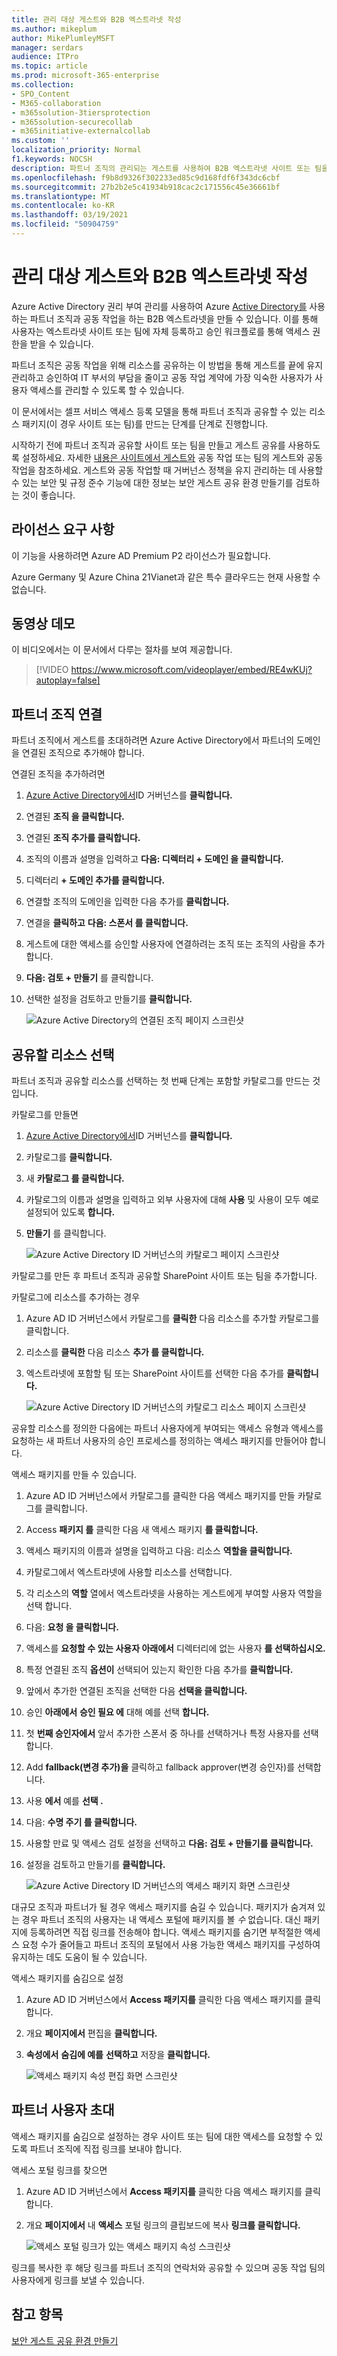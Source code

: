 ```yaml
---
title: 관리 대상 게스트와 B2B 엑스트라넷 작성
ms.author: mikeplum
author: MikePlumleyMSFT
manager: serdars
audience: ITPro
ms.topic: article
ms.prod: microsoft-365-enterprise
ms.collection:
- SPO_Content
- M365-collaboration
- m365solution-3tiersprotection
- m365solution-securecollab
- m365initiative-externalcollab
ms.custom: ''
localization_priority: Normal
f1.keywords: NOCSH
description: 파트너 조직의 관리되는 게스트를 사용하여 B2B 엑스트라넷 사이트 또는 팀을 만드는 방법을 학습합니다.
ms.openlocfilehash: f9b8d9326f302233ed85c9d168fdf6f343dc6cbf
ms.sourcegitcommit: 27b2b2e5c41934b918cac2c171556c45e36661bf
ms.translationtype: MT
ms.contentlocale: ko-KR
ms.lasthandoff: 03/19/2021
ms.locfileid: "50904759"
---
```

# <a name="create-a-b2b-extranet-with-managed-guests"></a>관리 대상 게스트와 B2B 엑스트라넷 작성

Azure Active Directory 권리 부여 관리를 사용하여 Azure [Active Directory를](/azure/active-directory/governance/entitlement-management-overview) 사용하는 파트너 조직과 공동 작업을 하는 B2B 엑스트라넷을 만들 수 있습니다. 이를 통해 사용자는 엑스트라넷 사이트 또는 팀에 자체 등록하고 승인 워크플로를 통해 액세스 권한을 받을 수 있습니다.

파트너 조직은 공동 작업을 위해 리소스를 공유하는 이 방법을 통해 게스트를 끝에 유지 관리하고 승인하여 IT 부서의 부담을 줄이고 공동 작업 계약에 가장 익숙한 사용자가 사용자 액세스를 관리할 수 있도록 할 수 있습니다.

이 문서에서는 셀프 서비스 액세스 등록 모델을 통해 파트너 조직과 공유할 수 있는 리소스 패키지(이 경우 사이트 또는 팀)를 만드는 단계를 단계로 진행합니다. 

시작하기 전에 파트너 조직과 공유할 사이트 또는 팀을 만들고 게스트 공유를 사용하도록 설정하세요. 자세한 [내용은 사이트에서 게스트와](collaborate-in-site.md) [](collaborate-as-team.md) 공동 작업 또는 팀의 게스트와 공동 작업을 참조하세요. 게스트와 공동 작업할 때 거버넌스 정책을 유지 관리하는 데 사용할 수 있는 보안 및 규정 준수 기능에 대한 정보는 보안 게스트 공유 환경 만들기를 검토하는 것이 좋습니다. [](create-secure-guest-sharing-environment.md)

## <a name="license-requirements"></a>라이선스 요구 사항

이 기능을 사용하려면 Azure AD Premium P2 라이선스가 필요합니다. 

Azure Germany 및 Azure China 21Vianet과 같은 특수 클라우드는 현재 사용할 수 없습니다.

## <a name="video-demonstration"></a>동영상 데모

이 비디오에서는 이 문서에서 다루는 절차를 보여 제공합니다.

> [!VIDEO https://www.microsoft.com/videoplayer/embed/RE4wKUj?autoplay=false]

## <a name="connect-the-partner-organization"></a>파트너 조직 연결

파트너 조직에서 게스트를 초대하려면 Azure Active Directory에서 파트너의 도메인을 연결된 조직으로 추가해야 합니다.

연결된 조직을 추가하려면
1. [Azure Active Directory에서](https://aad.portal.azure.com)ID 거버넌스를 **클릭합니다.**
2. 연결된 **조직 을 클릭합니다.**
4. 연결된 **조직 추가를 클릭합니다.**
5. 조직의 이름과 설명을 입력하고 **다음: 디렉터리 + 도메인 을 클릭합니다.**
6. 디렉터리 **+ 도메인 추가를 클릭합니다.**
7. 연결할 조직의 도메인을 입력한 다음 추가를 **클릭합니다.**
8. 연결을 **클릭하고** **다음: 스폰서 를 클릭합니다.**
9. 게스트에 대한 액세스를 승인할 사용자에 연결하려는 조직 또는 조직의 사람을 추가합니다.
10. **다음: 검토 + 만들기** 를 클릭합니다.
11. 선택한 설정을 검토하고 만들기를 **클릭합니다.**

    ![Azure Active Directory의 연결된 조직 페이지 스크린샷](../media/identity-governance-connected-organizations.png)

## <a name="choose-the-resources-to-share"></a>공유할 리소스 선택

파트너 조직과 공유할 리소스를 선택하는 첫 번째 단계는 포함할 카탈로그를 만드는 것입니다.

카탈로그를 만들면
1. [Azure Active Directory에서](https://aad.portal.azure.com)ID 거버넌스를 **클릭합니다.**
2. 카탈로그를 **클릭합니다.**
3. 새 **카탈로그 를 클릭합니다.**
4. 카탈로그의 이름과 설명을 입력하고 외부  사용자에 대해 **사용** 및 사용이 모두 예로 설정되어 있도록 **합니다.**
5. **만들기** 를 클릭합니다.

   ![Azure Active Directory ID 거버넌스의 카탈로그 페이지 스크린샷](../media/identity-governance-catalogs.png)

카탈로그를 만든 후 파트너 조직과 공유할 SharePoint 사이트 또는 팀을 추가합니다.

카탈로그에 리소스를 추가하는 경우
1. Azure AD ID 거버넌스에서 카탈로그를 **클릭한** 다음 리소스를 추가할 카탈로그를 클릭합니다.
2. 리소스를 **클릭한** 다음 리소스 **추가 를 클릭합니다.**
3. 엑스트라넷에 포함할 팀 또는 SharePoint 사이트를 선택한 다음 추가를 **클릭합니다.**

   ![Azure Active Directory ID 거버넌스의 카탈로그 리소스 페이지 스크린샷](../media/identity-governance-catalog-resource.png)

공유할 리소스를 정의한 다음에는 파트너 사용자에게 부여되는 액세스 유형과 액세스를 요청하는 새 파트너 사용자의 승인 프로세스를 정의하는 액세스 패키지를 만들어야 합니다.

액세스 패키지를 만들 수 있습니다.
1. Azure AD ID 거버넌스에서 카탈로그를 클릭한 다음 액세스 패키지를 만들 카탈로그를 클릭합니다. 
2. Access **패키지 를** 클릭한 다음 새 액세스 패키지 **를 클릭합니다.**
3. 액세스 패키지의 이름과 설명을 입력하고 다음: 리소스 **역할을 클릭합니다.**
4. 카탈로그에서 엑스트라넷에 사용할 리소스를 선택합니다.
5. 각 리소스의 **역할** 열에서 엑스트라넷을 사용하는 게스트에게 부여할 사용자 역할을 선택 합니다.
6. 다음: **요청 을 클릭합니다.**
7. 액세스를 **요청할 수 있는 사용자 아래에서** 디렉터리에 없는 사용자 **를 선택하십시오.**
8. 특정 연결된 조직 **옵션이** 선택되어 있는지 확인한 다음 추가를 **클릭합니다.**
9. 앞에서 추가한 연결된 조직을 선택한 다음 **선택을 클릭합니다.**
10. 승인 **아래에서** **승인 필요 에** 대해 예를 선택 **합니다.**
11. 첫 **번째 승인자에서** 앞서 추가한 스폰서 중 하나를 선택하거나 특정 사용자를 선택합니다.
12. Add **fallback(변경 추가)을** 클릭하고 fallback approver(변경 승인자)를 선택합니다.
13. 사용 **에서** 예를 **선택 .**
14. 다음: **수명 주기 를 클릭합니다.**
15. 사용할 만료 및 액세스 검토 설정을 선택하고 **다음: 검토 + 만들기를 클릭합니다.**
16. 설정을 검토하고 만들기를 **클릭합니다.**

    ![Azure Active Directory ID 거버넌스의 액세스 패키지 화면 스크린샷](../media/identity-governance-access-packages.png)

대규모 조직과 파트너가 될 경우 액세스 패키지를 숨길 수 있습니다. 패키지가 숨겨져 있는 경우 파트너 조직의 사용자는 내 액세스 포털에 패키지를 볼 *수* 없습니다. 대신 패키지에 등록하려면 직접 링크를 전송해야 합니다. 액세스 패키지를 숨기면 부적절한 액세스 요청 수가 줄어들고 파트너 조직의 포털에서 사용 가능한 액세스 패키지를 구성하여 유지하는 데도 도움이 될 수 있습니다.

액세스 패키지를 숨김으로 설정
1. Azure AD ID 거버넌스에서 **Access 패키지를** 클릭한 다음 액세스 패키지를 클릭합니다.
2. 개요 **페이지에서** 편집을 **클릭합니다.**
3. **속성에서** **숨김에 예를** **선택하고** 저장을 **클릭합니다.**

   ![액세스 패키지 속성 편집 화면 스크린샷](../media/identity-governance-access-package-hidden.png)

## <a name="invite-partner-users"></a>파트너 사용자 초대

액세스 패키지를 숨김으로 설정하는 경우 사이트 또는 팀에 대한 액세스를 요청할 수 있도록 파트너 조직에 직접 링크를 보내야 합니다.

액세스 포털 링크를 찾으면
1. Azure AD ID 거버넌스에서 **Access 패키지를** 클릭한 다음 액세스 패키지를 클릭합니다.
2. 개요 **페이지에서** 내 **액세스** 포털 링크의 클립보드에 복사 **링크를 클릭합니다.**

   ![액세스 포털 링크가 있는 액세스 패키지 속성 스크린샷](../media/identity-governance-access-portal-link.png)

링크를 복사한 후 해당 링크를 파트너 조직의 연락처와 공유할 수 있으며 공동 작업 팀의 사용자에게 링크를 보낼 수 있습니다.

## <a name="see-also"></a>참고 항목

[보안 게스트 공유 환경 만들기](create-secure-guest-sharing-environment.md)